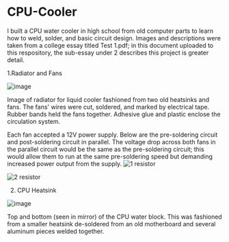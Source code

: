 # CPU-Cooler

I built a CPU water cooler in high school from old computer parts to learn how to weld, solder, and basic circuit design. Images and descriptions were taken from a college essay titled Test 1.pdf; in this document uploaded to this respository, the sub-essay under 2 describes this project is greater detail.

1.Radiator and Fans

![image](https://github.com/user-attachments/assets/a2caf902-3d17-4e1f-870e-25f4e2bfadf5)

Image of radiator for liquid cooler fashioned from two old heatsinks and fans. The fans' wires were cut, soldered, and marked by electrical tape. Rubber bands held the fans together. Adhesive glue and plastic enclose the circulation system.

Each fan accepted a 12V power supply. Below are the pre-soldering circuit and post-soldering circuit in parallel. The voltage drop across both fans in the parallel circuit would be the same as the pre-soldering circuit; this would allow them to run at the same pre-soldering speed but demanding increased power output from the supply.
![1 resistor](https://github.com/user-attachments/assets/962fe5fc-bf13-4604-b8b0-2a4d9af3b5f3)

![2 resistor](https://github.com/user-attachments/assets/b6b9bce2-034f-4a63-9ddb-381bf80e7e2b)


2. CPU Heatsink

![image](https://github.com/user-attachments/assets/8622db71-a09e-4d16-8fe5-c3e49451d198)

Top and bottom (seen in mirror) of the CPU water block. This was fashioned from a smaller heatsink de-soldered from an old motherboard and several aluminum pieces welded together.

